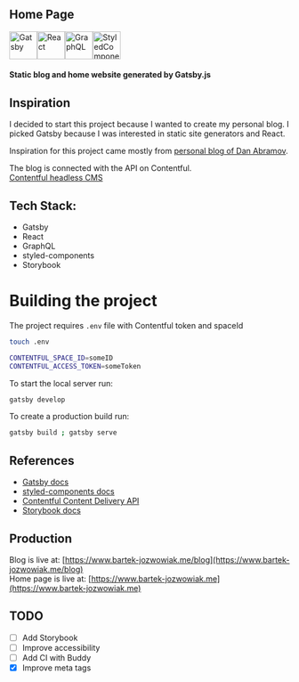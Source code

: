 ## Home Page

<div style="display: flex;">
  <img src="https://codingthesmartway.com/wp-content/uploads/2019/02/gatsby-logo.png" width="50" alt="Gatsby" />
  <img src="https://cdn.worldvectorlogo.com/logos/react.svg" width="50" alt="React" />
  <img src="https://upload.wikimedia.org/wikipedia/commons/thumb/1/17/GraphQL_Logo.svg/1024px-GraphQL_Logo.svg.png" width="50" alt="GraphQL" />
  <img src="https://hashnode.imgix.net/res/hashnode/image/upload/jbhiqodxlyhaqogfuqwy/1486104606.png?w=180&h=180&fit=crop&crop=entropy&auto=format,enhance&q=60" width="50" alt="StyledComponents" />
</div>

#### Static blog and home website generated by Gatsby.js

## Inspiration

I decided to start this project because I wanted to create my personal blog. I picked Gatsby because I was interested in static site generators and React.

Inspiration for this project came mostly from [personal blog of Dan Abramov](https://overreacted.io/).

The blog is connected with the API on Contentful. <br/>
[Contentful headless CMS](https://www.contentful.com/)

## Tech Stack:

- Gatsby
- React
- GraphQL
- styled-components
- Storybook

# Building the project

The project requires `.env` file with Contentful token and spaceId

```sh
touch .env
```

```sh
CONTENTFUL_SPACE_ID=someID
CONTENTFUL_ACCESS_TOKEN=someToken
```

To start the local server run:

```sh
gatsby develop
```

To create a production build run:

```sh
gatsby build ; gatsby serve
```

## References

- [Gatsby docs](https://www.gatsbyjs.org/docs/)
- [styled-components docs](https://www.styled-components.com/docs)
- [Contentful Content Delivery API](https://www.contentful.com/developers/docs/references/content-delivery-api/)
- [Storybook docs](https://www.messenger.com/t/1637561749676413)

## Production

Blog is live at: [https://www.bartek-jozwowiak.me/blog](https://www.bartek-jozwowiak.me/blog)<br />
Home page is live at: [https://www.bartek-jozwowiak.me](https://www.bartek-jozwowiak.me)

## TODO

- [ ] Add Storybook
- [ ] Improve accessibility
- [ ] Add CI with Buddy
- [x] Improve meta tags
